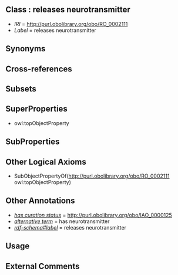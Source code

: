 
## Class : releases neurotransmitter

 * *IRI* = http://purl.obolibrary.org/obo/RO_0002111
 * *Label* = releases neurotransmitter

## Synonyms


## Cross-references


## Subsets


## SuperProperties

 * owl:topObjectProperty

## SubProperties


## Other Logical Axioms

 * SubObjectPropertyOf(<http://purl.obolibrary.org/obo/RO_0002111> owl:topObjectProperty)

## Other Annotations

 * *[has curation status](../../IAO/14/IAO_0000114.md)* = http://purl.obolibrary.org/obo/IAO_0000125
 * *[alternative term](../../IAO/18/IAO_0000118.md)* = has neurotransmitter
 * *[rdf-schema#label](../../el/rdf-schema#label.md)* = releases neurotransmitter

## Usage


## External Comments

